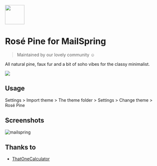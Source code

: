 <img src="https://github.com/rose-pine/rose-pine-theme/raw/master/assets/icon.png" width="64" />

# Rosé Pine for MailSpring

> Maintained by our lovely community ☺️

All natural pine, faux fur and a bit of soho vibes for the classy minimalist.

[![](https://img.shields.io/badge/Rosé%20Pine%20Theme-191724)](https://github.com/rose-pine/rose-pine-theme)

## Usage

Settings > Import theme > The theme folder > Settings > Change theme > Rosé Pine

## Screenshots

![mailspring](https://i.imgur.com/XZjtsdF.png)

## Thanks to

- [ThatOneCalculator](https://github.com/thatonecalculator)
